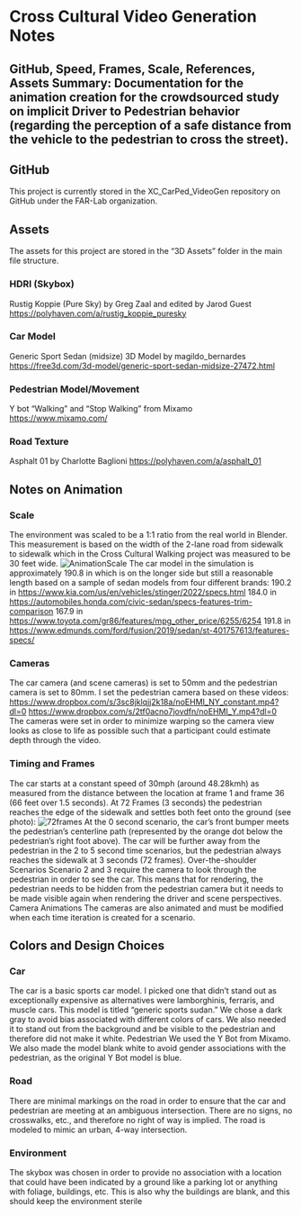 # Cross Cultural Video Generation Notes
GitHub, Speed, Frames, Scale, References, Assets
Summary:
Documentation for the animation creation for the crowdsourced study on implicit Driver to Pedestrian behavior (regarding the perception of a safe distance from the vehicle to the pedestrian to cross the street).
---
## GitHub
This project is currently stored in the XC_CarPed_VideoGen repository on GitHub under the FAR-Lab organization.
## Assets
The assets for this project are stored in the “3D Assets” folder in the main file structure.
### HDRI (Skybox)
Rustig Koppie (Pure Sky) by Greg Zaal and edited by Jarod Guest
https://polyhaven.com/a/rustig_koppie_puresky 
### Car Model
Generic Sport Sedan (midsize) 3D Model by magildo_bernardes
https://free3d.com/3d-model/generic-sport-sedan-midsize-27472.html 
### Pedestrian Model/Movement
Y bot “Walking” and “Stop Walking” from Mixamo
https://www.mixamo.com/ 
### Road Texture
Asphalt 01 by Charlotte Baglioni
https://polyhaven.com/a/asphalt_01
## Notes on Animation
### Scale
The environment was scaled to be a 1:1 ratio from the real world in Blender. This measurement is based on the width of the 2-lane road from sidewalk to sidewalk which in the Cross Cultural Walking project was measured to be 30 feet wide.
![AnimationScale](https://github.com/FAR-Lab/XC_CarPed_VideoGen/assets/78111993/24b8ab5e-d621-4746-a97c-65d53ad86aa5)
The car model in the simulation is approximately 190.8 in which is on the longer side but still a reasonable length based on a sample of sedan models from four different brands:
190.2 in https://www.kia.com/us/en/vehicles/stinger/2022/specs.html 
184.0 in https://automobiles.honda.com/civic-sedan/specs-features-trim-comparison 
167.9 in https://www.toyota.com/gr86/features/mpg_other_price/6255/6254
191.8 in https://www.edmunds.com/ford/fusion/2019/sedan/st-401757613/features-specs/
### Cameras
The car camera (and scene cameras) is set to 50mm and the pedestrian camera is set to 80mm. I set the pedestrian camera based on these videos:
https://www.dropbox.com/s/3sc8jklqjj2k18a/noEHMI_NY_constant.mp4?dl=0
https://www.dropbox.com/s/2tf0acno7jovdfn/noEHMI_Y.mp4?dl=0 
The cameras were set in order to minimize warping so the camera view looks as close to life as possible such that a participant could estimate depth through the video.
### Timing and Frames
The car starts at a constant speed of 30mph (around 48.28kmh) as measured from the distance between the location at frame 1 and frame 36 (66 feet over 1.5 seconds).
At 72 Frames (3 seconds) the pedestrian reaches the edge of the sidewalk and settles both feet onto the ground (see photo):
![72frames](https://github.com/FAR-Lab/XC_CarPed_VideoGen/assets/78111993/7c6e1956-18d7-4a53-ab0b-8aee5970fcc0)
At the 0 second scenario, the car’s front bumper meets the pedestrian’s centerline path (represented by the orange dot below the pedestrian’s right foot above). The car will be further away from the pedestrian in the 2 to 5 second time scenarios, but the pedestrian always reaches the sidewalk at 3 seconds (72 frames).
Over-the-shoulder Scenarios
Scenario 2 and 3 require the camera to look through the pedestrian in order to see the car. This means that for rendering, the pedestrian needs to be hidden from the pedestrian camera but it needs to be made visible again when rendering the driver and scene perspectives.
Camera Animations
The cameras are also animated and must be modified when each time iteration is created for a scenario.

## Colors and Design Choices
### Car
The car is a basic sports car model. I picked one that didn’t stand out as exceptionally expensive as alternatives were lamborghinis, ferraris, and muscle cars. This model is titled “generic sports sudan.” We chose a dark gray to avoid bias associated with different colors of cars. We also needed it to stand out from the background and be visible to the pedestrian and therefore did not make it white. 
Pedestrian
We used the Y Bot from Mixamo. We also made the model blank white to avoid gender associations with the pedestrian, as the original Y Bot model is blue.
### Road
There are minimal markings on the road in order to ensure that the car and pedestrian are meeting at an ambiguous intersection. There are no signs, no crosswalks, etc., and therefore no right of way is implied. The road is modeled to mimic an urban, 4-way intersection.
### Environment
The skybox was chosen in order to provide no association with a location that could have been indicated by a ground like a parking lot or anything with foliage, buildings, etc. This is also why the buildings are blank, and this should keep the environment sterile

